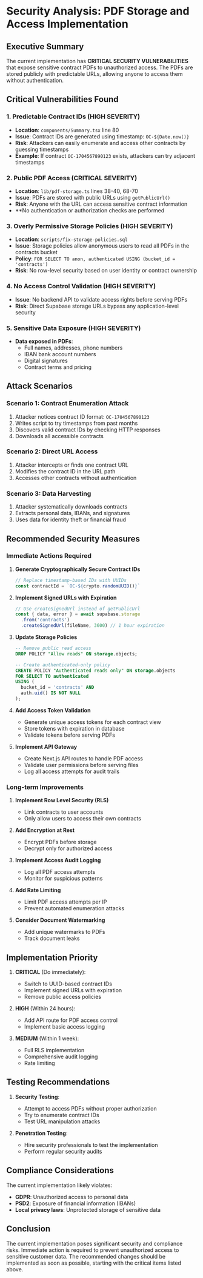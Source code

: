 # Security Analysis: PDF Storage and Access Implementation

## Executive Summary

The current implementation has **CRITICAL SECURITY VULNERABILITIES** that expose sensitive contract PDFs to unauthorized access. The PDFs are stored publicly with predictable URLs, allowing anyone to access them without authentication.

## Critical Vulnerabilities Found

### 1. **Predictable Contract IDs** (HIGH SEVERITY)
- **Location**: `components/Summary.tsx` line 80
- **Issue**: Contract IDs are generated using timestamp: `OC-${Date.now()}`
- **Risk**: Attackers can easily enumerate and access other contracts by guessing timestamps
- **Example**: If contract `OC-1704567890123` exists, attackers can try adjacent timestamps

### 2. **Public PDF Access** (CRITICAL SEVERITY)
- **Location**: `lib/pdf-storage.ts` lines 38-40, 68-70
- **Issue**: PDFs are stored with public URLs using `getPublicUrl()`
- **Risk**: Anyone with the URL can access sensitive contract information
- **No authentication or authorization checks are performed

### 3. **Overly Permissive Storage Policies** (HIGH SEVERITY)
- **Location**: `scripts/fix-storage-policies.sql`
- **Issue**: Storage policies allow anonymous users to read all PDFs in the contracts bucket
- **Policy**: `FOR SELECT TO anon, authenticated USING (bucket_id = 'contracts')`
- **Risk**: No row-level security based on user identity or contract ownership

### 4. **No Access Control Validation** (HIGH SEVERITY)
- **Issue**: No backend API to validate access rights before serving PDFs
- **Risk**: Direct Supabase storage URLs bypass any application-level security

### 5. **Sensitive Data Exposure** (HIGH SEVERITY)
- **Data exposed in PDFs**:
  - Full names, addresses, phone numbers
  - IBAN bank account numbers
  - Digital signatures
  - Contract terms and pricing

## Attack Scenarios

### Scenario 1: Contract Enumeration Attack
1. Attacker notices contract ID format: `OC-1704567890123`
2. Writes script to try timestamps from past months
3. Discovers valid contract IDs by checking HTTP responses
4. Downloads all accessible contracts

### Scenario 2: Direct URL Access
1. Attacker intercepts or finds one contract URL
2. Modifies the contract ID in the URL path
3. Accesses other contracts without authentication

### Scenario 3: Data Harvesting
1. Attacker systematically downloads contracts
2. Extracts personal data, IBANs, and signatures
3. Uses data for identity theft or financial fraud

## Recommended Security Measures

### Immediate Actions Required

1. **Generate Cryptographically Secure Contract IDs**
   ```typescript
   // Replace timestamp-based IDs with UUIDs
   const contractId = `OC-${crypto.randomUUID()}`
   ```

2. **Implement Signed URLs with Expiration**
   ```typescript
   // Use createSignedUrl instead of getPublicUrl
   const { data, error } = await supabase.storage
     .from('contracts')
     .createSignedUrl(fileName, 3600) // 1 hour expiration
   ```

3. **Update Storage Policies**
   ```sql
   -- Remove public read access
   DROP POLICY "Allow reads" ON storage.objects;
   
   -- Create authenticated-only policy
   CREATE POLICY "Authenticated reads only" ON storage.objects
   FOR SELECT TO authenticated
   USING (
     bucket_id = 'contracts' AND
     auth.uid() IS NOT NULL
   );
   ```

4. **Add Access Token Validation**
   - Generate unique access tokens for each contract view
   - Store tokens with expiration in database
   - Validate tokens before serving PDFs

5. **Implement API Gateway**
   - Create Next.js API routes to handle PDF access
   - Validate user permissions before serving files
   - Log all access attempts for audit trails

### Long-term Improvements

1. **Implement Row Level Security (RLS)**
   - Link contracts to user accounts
   - Only allow users to access their own contracts

2. **Add Encryption at Rest**
   - Encrypt PDFs before storage
   - Decrypt only for authorized access

3. **Implement Access Audit Logging**
   - Log all PDF access attempts
   - Monitor for suspicious patterns

4. **Add Rate Limiting**
   - Limit PDF access attempts per IP
   - Prevent automated enumeration attacks

5. **Consider Document Watermarking**
   - Add unique watermarks to PDFs
   - Track document leaks

## Implementation Priority

1. **CRITICAL** (Do immediately):
   - Switch to UUID-based contract IDs
   - Implement signed URLs with expiration
   - Remove public access policies

2. **HIGH** (Within 24 hours):
   - Add API route for PDF access control
   - Implement basic access logging

3. **MEDIUM** (Within 1 week):
   - Full RLS implementation
   - Comprehensive audit logging
   - Rate limiting

## Testing Recommendations

1. **Security Testing**:
   - Attempt to access PDFs without proper authorization
   - Try to enumerate contract IDs
   - Test URL manipulation attacks

2. **Penetration Testing**:
   - Hire security professionals to test the implementation
   - Perform regular security audits

## Compliance Considerations

The current implementation likely violates:
- **GDPR**: Unauthorized access to personal data
- **PSD2**: Exposure of financial information (IBANs)
- **Local privacy laws**: Unprotected storage of sensitive data

## Conclusion

The current implementation poses significant security and compliance risks. Immediate action is required to prevent unauthorized access to sensitive customer data. The recommended changes should be implemented as soon as possible, starting with the critical items listed above.